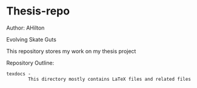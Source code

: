 # Thesis-repo
Author: AHilton

Evolving Skate Guts

This repository stores my work on my thesis project


Repository Outline:

    texdocs -
      	    This directory mostly contains LaTeX files and related files

